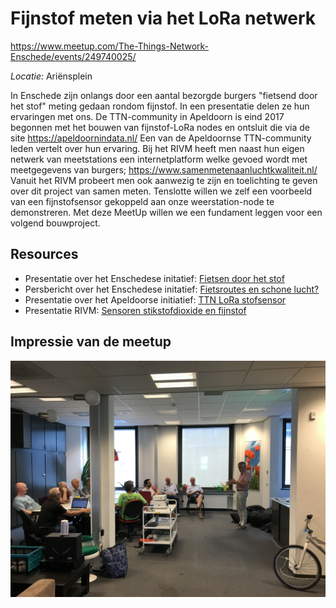 # Fijnstof meten via het LoRa netwerk
https://www.meetup.com/The-Things-Network-Enschede/events/249740025/

*Locatie:* Ariënsplein

In Enschede zijn onlangs door een aantal bezorgde burgers "fietsend door het stof" meting gedaan rondom fijnstof. In een presentatie delen ze hun ervaringen met ons. De TTN-community in Apeldoorn is eind 2017 begonnen met het bouwen van fijnstof-LoRa nodes en ontsluit die via de site https://apeldoornindata.nl/ Een van de Apeldoornse TTN-community leden vertelt over hun ervaring. Bij het RIVM heeft men naast hun eigen netwerk van meetstations een internetplatform welke gevoed wordt met meetgegevens van burgers; https://www.samenmetenaanluchtkwaliteit.nl/ Vanuit het RIVM probeert men ook aanwezig te zijn en toelichting te geven over dit project van samen meten. Tenslotte willen we zelf een voorbeeld van een fijnstofsensor gekoppeld aan onze weerstation-node te demonstreren. Met deze MeetUp willen we een fundament leggen voor een volgend bouwproject.


## Resources
* Presentatie over het Enschedese initatief: [Fietsen door het stof](https://github.com/TTNEnschede/documentation/blob/master/meetup/20180530%20-%20Fijnstof%20meten/20180530%20-%20pres3005.pdf)
* Persbericht over het Enschedese initatief: [Fietsroutes en schone lucht?](https://github.com/TTNEnschede/documentation/blob/master/meetup/20180530%20-%20Fijnstof%20meten/20180530%20-%20Fietsroutes%20en%20schone%20lucht.pdf)
* Presentatie over het Apeldoorse initiatief: [TTN LoRa stofsensor](https://github.com/TTNEnschede/documentation/blob/master/meetup/20180530%20-%20Fijnstof%20meten/20180530%20-%20TTN%20LoRa%20stofsensor2.pdf)
* Presentatie RIVM: [Sensoren stikstofdioxide en fijnstof](https://github.com/TTNEnschede/documentation/blob/master/meetup/20180530%20-%20Fijnstof%20meten/20180530%20-%20Sensoren_Luchtkwaliteit_30mei_exp220.pdf)

## Impressie van de meetup
![alt text](https://github.com/TTNEnschede/documentation/blob/master/meetup/20180530%20-%20Fijnstof%20meten/20180530%20-%20Impression.jpg "Fijne stof")

